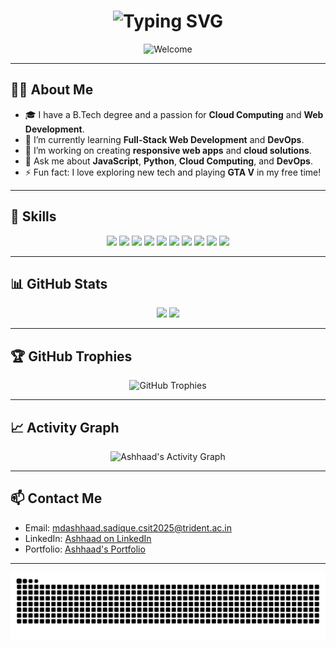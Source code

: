 <h1 align="center">
  <img src="https://readme-typing-svg.demolab.com?font=Fira+Code&weight=700&size=30&pause=1000&color=854CE6&center=true&vCenter=true&width=450&height=40&lines=Hello,+I'm+Ashhaad!;Welcome+to+my;+GitHub+Profile!+%F0%9F%92%BB" alt="Typing SVG" />
</h1>

<p align="center">
  <img src="https://github.com/Ashhaad/Ashhaad/blob/main/assets/welcome.gif" alt="Welcome" />
</p>

---

## 👨‍💻 **About Me**

- 🎓 I have a B.Tech degree and a passion for **Cloud Computing** and **Web Development**.
- 🌱 I’m currently learning **Full-Stack Web Development** and **DevOps**.
- 💼 I’m working on creating **responsive web apps** and **cloud solutions**.
- 💬 Ask me about **JavaScript**, **Python**, **Cloud Computing**, and **DevOps**.
- ⚡ Fun fact: I love exploring new tech and playing **GTA V** in my free time!

---

## 🔧 **Skills**

<div align="center">
  <img src="https://img.icons8.com/color/48/000000/javascript.png"/>
  <img src="https://img.icons8.com/color/48/000000/html-5.png"/>
  <img src="https://img.icons8.com/color/48/000000/css3.png"/>
  <img src="https://img.icons8.com/color/48/000000/python.png"/>
  <img src="https://img.icons8.com/color/48/000000/react-native.png"/>
  <img src="https://img.icons8.com/color/48/000000/nodejs.png"/>
  <img src="https://img.icons8.com/color/48/000000/docker.png"/>
  <img src="https://img.icons8.com/color/48/000000/kubernetes.png"/>
  <img src="https://img.icons8.com/color/48/000000/amazon-web-services.png"/>
  <img src="https://img.icons8.com/color/48/000000/git.png"/>
</div>

---

## 📊 **GitHub Stats**

<div align="center">
  <img height="180em" src="https://github-readme-stats.vercel.app/api?username=Ashhaad&show_icons=true&hide_border=true&theme=midnight-purple" />
  <img height="180em" src="https://github-readme-stats.vercel.app/api/top-langs/?username=Ashhaad&show_icons=true&hide_border=true&layout=compact&langs_count=8&theme=midnight-purple"/>
</div>

---

## 🏆 **GitHub Trophies**

<div align="center">
  <img src="https://github-profile-trophy.vercel.app/?username=Ashhaad&theme=monokai&no-frame=true&row=1" alt="GitHub Trophies">
</div>

---

## 📈 **Activity Graph**

<div align="center">
  <img src="https://activity-graph.herokuapp.com/graph?username=a5hhaad&theme=react-dark&bg_color=20232a&hide_border=true" alt="Ashhaad's Activity Graph" />
</div>

---

## 📫 **Contact Me**

- Email: mdashhaad.sadique.csit2025@trident.ac.in
- LinkedIn: [Ashhaad on LinkedIn](https://www.linkedin.com/in/ashhaad)
- Portfolio: [Ashhaad's Portfolio](https://your-portfolio-link.com)

---

![snake eating contributions](https://raw.githubusercontent.com/a5hhaad/a5hhaad/main/output/github-contribution-grid-snake.svg)

